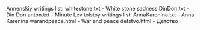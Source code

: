 Annenskiy writings list:
	whitestone.txt - White stone sadness
	DinDon.txt - Din Don
	anton.txt - Minute
Lev tolstoy writings list:
	AnnaKarenina.txt - Anna Karenina
	warandpeace.html - War and peace
	detstvo.html - Детство

